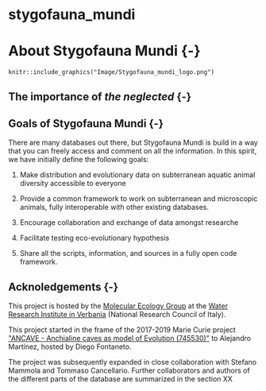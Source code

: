 # stygofauna_mundi

# About Stygofauna Mundi {-}

```{r logobig, echo=FALSE, out.width="100%", out.height="100%", fig.align='center'}
knitr::include_graphics("Image/Stygofauna_mundi_logo.png")

```


## The importance of *the neglected* {-}



## Goals of Stygofauna Mundi {-}

There are many databases out there, but Stygofauna Mundi is build in a way that you can freely access and comment on all the information. In this spirit, we have initially define the following goals:

1. Make distribution and evolutionary data on subterranean aquatic animal diversity accessible to everyone

2. Provide a common framework to work on subterranean and microscopic animals, fully interoperable with other existing databases.

3. Encourage collaboration and exchange of data amongst researche

4. Facilitate testing eco-evolutionary hypothesis

5. Share all the scripts, information, and sources in a fully open code framework.


## Acknoledgements {-}

This project is hosted by the [Molecular Ecology Group](http://www.meg.irsa.cnr.it/) at the [Water Research Institute in Verbania](http://www.irsa.cnr.it/index.php/ita/) (National Research Council of Italy).

This project started in the frame of the 2017-2019 Marie Curie project ["ANCAVE - Anchialine caves as model of Evolution (745530)"](https://cordis.europa.eu/article/id/415761-new-database-increases-knowledge-of-subterranean-evolution) to Alejandro Martínez, hosted by Diego Fontaneto.

The project was subsequently expanded in close collaboration with Stefano Mammola and Tommaso Cancellario. Further collaborators and authors of the different parts of the database are summarized in the section XX
